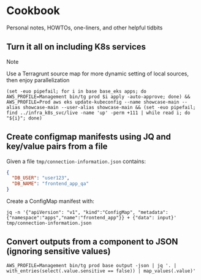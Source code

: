# Cookbook

Personal notes, HOWTOs, one-liners, and other helpful tidbits

## Turn it all on including K8s services

> [!NOTE]
> Use a Terragrunt source map for more dynamic setting of local sources, then enjoy parallelization

```shell
(set -euo pipefail; for i in base base_eks apps; do AWS_PROFILE=Management bin/tg prod $i apply -auto-approve; done) && AWS_PROFILE=Prod aws eks update-kubeconfig --name showcase-main --alias showcase-main --user-alias showcase-main && (set -euo pipefail; find ../infra_k8s_svc/live -name 'up' -perm +111 | while read i; do "${i}"; done)
```

## Create configmap manifests using JQ and key/value pairs from a file

Given a file `tmp/connection-information.json` contains:
```json
{
  "DB_USER": "user123",
  "DB_NAME": "frontend_app_qa"
}
```

Create a ConfigMap manifest with:

```shell
jq -n '{"apiVersion": "v1", "kind":"ConfigMap", "metadata":{"namespace":"apps","name":"frontend_app"}} + {"data": input}' tmp/connection-information.json
```

## Convert outputs from a component to JSON (ignoring sensitive values)

```shell
AWS_PROFILE=Management bin/tg prod base output -json | jq '. | with_entries(select(.value.sensitive == false)) | map_values(.value)'
```
